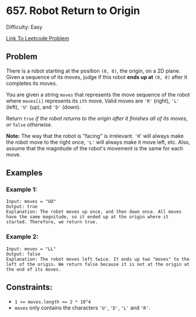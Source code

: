 # 657. Robot Return to Origin
Difficulty: Easy

[Link To Leetcode Problem](https://leetcode.com/problems/robot-return-to-origin/)

## Problem
There is a robot starting at the position `(0, 0)`, the origin, on a 2D plane. Given a sequence of its moves, judge if this robot **ends up at** `(0, 0)` after it completes its moves.

You are given a string `moves` that represents the move sequence of the robot where `moves[i]` represents its `ith` move. Valid moves are `'R'` (right), `'L'` (left), `'U'` (up), and `'D'` (down).

Return `true` *if the robot returns to the origin after it finishes all of its moves, or* `false` *otherwise.*

**Note:** The way that the robot is "facing" is irrelevant. `'R`' will always make the robot move to the right once, `'L'` will always make it move left, etc. Also, assume that the magnitude of the robot's movement is the same for each move.

## Examples
### Example 1:
```
Input: moves = "UD"
Output: true
Explanation: The robot moves up once, and then down once. All moves have the same magnitude, so it ended up at the origin where it started. Therefore, we return true.
```
### Example 2:
```
Input: moves = "LL"
Output: false
Explanation: The robot moves left twice. It ends up two "moves" to the left of the origin. We return false because it is not at the origin at the end of its moves.
```

## Constraints:
- `1 <= moves.length <= 2 * 10^4`
- `moves` only contains the characters `'U'`, `'D'`, `'L'` and `'R'`.